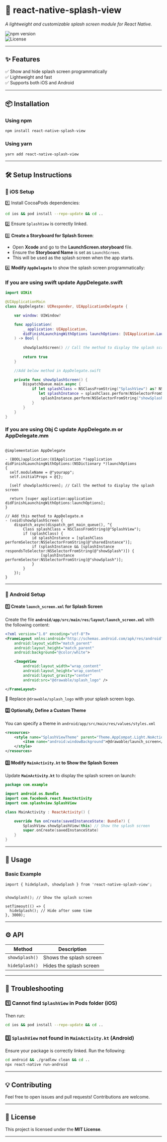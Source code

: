 

# **📖 react-native-splash-view**  
*A lightweight and customizable splash screen module for React Native.*

![npm version](https://img.shields.io/npm/v/react-native-splash-view)  
![License](https://img.shields.io/github/license/jagnesh/react-native-splash-view)  

---

## **✨ Features**  
✅ Show and hide splash screen programmatically  
✅ Lightweight and fast  
✅ Supports both iOS and Android  

---

## **📦 Installation**  

### **Using npm**  
```sh
npm install react-native-splash-view
```

### **Using yarn**  
```sh
yarn add react-native-splash-view
```

---

## **🛠️ Setup Instructions**  

### **📱 iOS Setup**  
1️⃣ Install CocoaPods dependencies:  
```sh
cd ios && pod install --repo-update && cd ..
```
2️⃣ Ensure `SplashView` is correctly linked.  

3️⃣ **Create a Storyboard for Splash Screen**:  
- Open **Xcode** and go to the **LaunchScreen.storyboard** file.  
- Ensure the **Storyboard Name** is set as `LaunchScreen`.  
- This will be used as the splash screen when the app starts.  

4️⃣ **Modify `AppDelegate`** to show the splash screen programmatically:  
### If you are using swift update AppDelegate.swift 
```swift
import UIKit

@UIApplicationMain
class AppDelegate: UIResponder, UIApplicationDelegate {

    var window: UIWindow?

    func application(
        _ application: UIApplication,
        didFinishLaunchingWithOptions launchOptions: [UIApplication.LaunchOptionsKey: Any]? = nil
    ) -> Bool {
        
        showSplashScreen() // Call the method to display the splash screen
        
        return true
    }

    //Add below method in AppDelegate.swift

    private func showSplashScreen() {
        DispatchQueue.main.async {
            if let splashClass = NSClassFromString("SplashView") as? NSObject.Type,
               let splashInstance = splashClass.perform(NSSelectorFromString("sharedInstance"))?.takeUnretainedValue() as? NSObject {
                splashInstance.perform(NSSelectorFromString("showSplash"))
            }
        }
    }
}
```
### If you are using Obj C update AppDelegate.m or AppDelegate.mm 
```objc

@implementation AppDelegate

- (BOOL)application:(UIApplication *)application didFinishLaunchingWithOptions:(NSDictionary *)launchOptions
{
  self.moduleName = @"yourapp";
  self.initialProps = @{};

  [self showSplashScreen]; // Call the method to display the splash screen
 
  return [super application:application didFinishLaunchingWithOptions:launchOptions];
}

// Add this method to AppDelegate.m
- (void)showSplashScreen {
    dispatch_async(dispatch_get_main_queue(), ^{
        Class splashClass = NSClassFromString(@"SplashView");
        if (splashClass) {
            id splashInstance = [splashClass performSelector:NSSelectorFromString(@"sharedInstance")];
            if (splashInstance && [splashInstance respondsToSelector:NSSelectorFromString(@"showSplash")]) {
                [splashInstance performSelector:NSSelectorFromString(@"showSplash")];
            }
        }
    });
}
```
---

### **🤖 Android Setup**  

#### **1️⃣ Create `launch_screen.xml` for Splash Screen**  
Create the file **`android/app/src/main/res/layout/launch_screen.xml`** with the following content:  

```xml
<?xml version="1.0" encoding="utf-8"?>
<FrameLayout xmlns:android="http://schemas.android.com/apk/res/android"
    android:layout_width="match_parent"
    android:layout_height="match_parent"
    android:background="@color/white">

    <ImageView
        android:layout_width="wrap_content"
        android:layout_height="wrap_content"
        android:layout_gravity="center"
        android:src="@drawable/splash_logo" />

</FrameLayout>
```
🔹 Replace `@drawable/splash_logo` with your splash screen logo.  

#### **2️⃣ Optionally, Define a Custom Theme**  
You can specify a theme in `android/app/src/main/res/values/styles.xml`  

```xml
<resources>
    <style name="SplashViewTheme" parent="Theme.AppCompat.Light.NoActionBar">
        <item name="android:windowBackground">@drawable/launch_screen</item>
    </style>
</resources>
```

#### **3️⃣ Modify `MainActivity.kt` to Show the Splash Screen**  
Update **`MainActivity.kt`** to display the splash screen on launch:  

```kotlin
package com.example

import android.os.Bundle
import com.facebook.react.ReactActivity
import com.splashview.SplashView

class MainActivity : ReactActivity() {

    override fun onCreate(savedInstanceState: Bundle?) {
        SplashView.showSplashView(this) // Show the splash screen
        super.onCreate(savedInstanceState)
    }
}
```

---

## **🚀 Usage**  

### **Basic Example**  
```tsx
import { hideSplash, showSplash } from 'react-native-splash-view';


showSplash(); // Show the splash screen

setTimeout(() => {
  hideSplash(); // Hide after some time
}, 3000);
```

---

## **⚙️ API**  

| Method          | Description                        |
|----------------|----------------------------------|
| `showSplash()`  | Shows the splash screen   |
| `hideSplash()`  | Hides the splash screen   |

---

## **🐞 Troubleshooting**  

### **1️⃣ Cannot find `SplashView` in Pods folder (iOS)**  

Then run:  
```sh
cd ios && pod install --repo-update && cd ..
```

### **3️⃣ `SplashView` not found in `MainActivity.kt` (Android)**  
Ensure your package is correctly linked. Run the following:  
```sh
cd android && ./gradlew clean && cd ..
npx react-native run-android
```

---

## **💡 Contributing**  
Feel free to open issues and pull requests! Contributions are welcome.  

---

## **📜 License**  
This project is licensed under the **MIT License**.  

---

